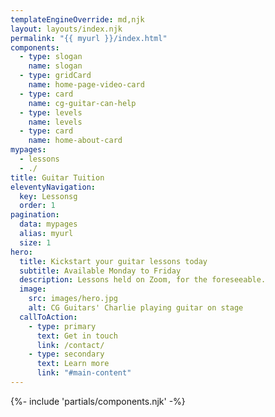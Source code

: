 ```yaml
---
templateEngineOverride: md,njk
layout: layouts/index.njk
permalink: "{{ myurl }}/index.html"
components:
  - type: slogan
    name: slogan
  - type: gridCard
    name: home-page-video-card
  - type: card
    name: cg-guitar-can-help
  - type: levels
    name: levels
  - type: card
    name: home-about-card
mypages:
  - lessons
  - ./
title: Guitar Tuition
eleventyNavigation:
  key: Lessonsg
  order: 1
pagination:
  data: mypages
  alias: myurl
  size: 1
hero:
  title: Kickstart your guitar lessons today
  subtitle: Available Monday to Friday
  description: Lessons held on Zoom, for the foreseeable.
  image:
    src: images/hero.jpg
    alt: CG Guitars' Charlie playing guitar on stage
  callToAction:
    - type: primary
      text: Get in touch
      link: /contact/
    - type: secondary
      text: Learn more
      link: "#main-content"
---
```


{%- include 'partials/components.njk' -%}



